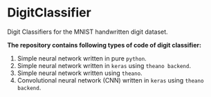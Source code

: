 # DigitClassifier

Digit Classifiers for the MNIST handwritten digit dataset.

**The repository contains following types of code of digit classifier:**

1. Simple neural network written in pure `python`.
2. Simple neural network written in `keras` using `theano backend`.
3. Simple neural network written using `theano`.
4. Convolutional neural network (CNN) written in `keras` using `theano backend`.
